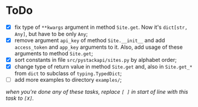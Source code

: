 # ToDo

 + [X] fix type of `**kwargs` argument in method `Site.get`. Now it's `dict[str, Any]`, but have to be only `Any`;
 + [X] remove argument `api_key` of method `Site.__init__` and add `access_token` and `app_key` arguments to it. Also, add  usage of these arguments to method `Site.get`;
 + [X] sort constants in file `src/pystackapi/sites.py` by alphabet order;
 + [X] change type of return value in method `Site.get` and, also in `Site.get_*` from `dict` to subclass of `typing.TypedDict`;
 + [ ] add more examples to directory `examples/`;

*when you're done any of these tasks, replace `[ ]` in start of line with this task to `[X]`.*
